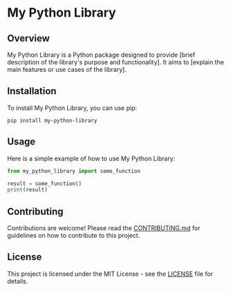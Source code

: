 # My Python Library

## Overview

My Python Library is a Python package designed to provide [brief description of the library's purpose and functionality]. It aims to [explain the main features or use cases of the library].

## Installation

To install My Python Library, you can use pip:

```
pip install my-python-library
```

## Usage

Here is a simple example of how to use My Python Library:

```python
from my_python_library import some_function

result = some_function()
print(result)
```

## Contributing

Contributions are welcome! Please read the [CONTRIBUTING.md](CONTRIBUTING.md) for guidelines on how to contribute to this project.

## License

This project is licensed under the MIT License - see the [LICENSE](LICENSE) file for details.